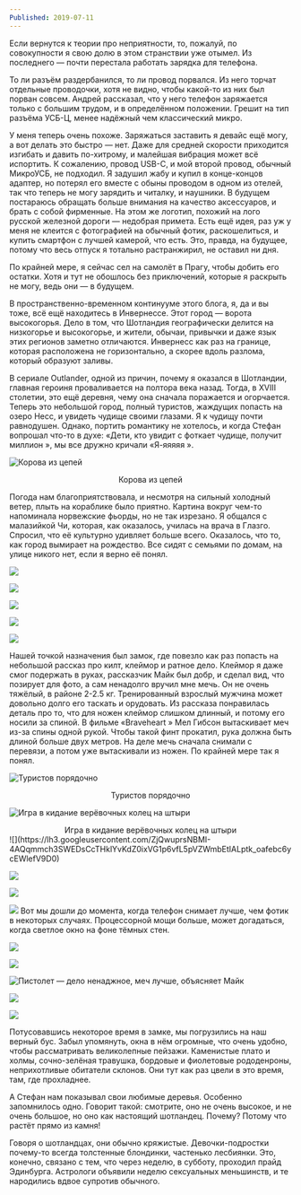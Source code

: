 ```yaml
---
Published: 2019-07-11
---
```

Если вернутся к теории про неприятности, то, пожалуй, по совокупности я свою долю в этом странствии уже отымел. Из последнего &mdash; почти перестала работать зарядка для телефона.

То ли разъём раздербанился, то ли провод порвался. Из него торчат отдельные проводочки, хотя не видно, чтобы какой-то из них был порван совсем. Андрей рассказал, что у него телефон заряжается только с большим трудом, и в определённом положении. Грешит на тип разъёма УСБ-Ц, менее надёжный чем классический микро. 

У меня теперь очень похоже. Заряжаться заставить я девайс ещё могу, а вот делать это быстро &mdash; нет. Даже для средней скорости приходится изгибать и давить по-хитрому, и малейшая вибрация может всё испортить. К сожалению, провод USB-C, и мой второй провод, обычный МикроУСБ, не подходил. Я задушил жабу и купил в конце-концов адаптер, но потерял его вместе с обыны проводом в одном из отелей, так что теперь не могу зарядить и читалку, и наушники. В будущем постараюсь обращать больше внимания на качество аксессуаров, и брать с собой фирменные. На этом же логотип, похожий на лого русской железной дороги &mdash; недобрая примета. Есть ещё идея, раз уж у меня не клеится с фотографией на обычный фотик, раскошелиться, и купить смартфон с лучшей камерой, что есть. Это, правда, на будущее, потому что весь отпуск я тотально растранжирил, не оставил ни дня.

По крайней мере, я сейчас сел на самолёт в Прагу, чтобы добить его остатки. Хотя и тут не обошлось без приключений, которые я раскрыть не могу, ведь они &mdash; в будущем.

В пространственно-временном континууме этого блога, я, да и вы тоже, всё ещё находитесь в Инвернессе. Этот город &mdash; ворота высокогорья. Дело в том, что Шотландия географически делится на низкогорье и высокогорье, и жители, обычаи, привычки и даже язык этих регионов заметно отличаются. Инвернесс как раз на границе, которая расположена не горизонтально, а скорее вдоль разлома, который образуют заливы.

В сериале Outlander, одной из причин, почему я оказался в Шотландии, главная героиня проваливается на полтора века назад. Тогда, в XVIII столетии, это ещё деревня, чему она сначала поражается и огорчается. Теперь это небольшой город, полный туристов, жаждущих попасть на озеро Несс, и увидеть чудище своими глазами. Я к чудищу почти равнодушен. Однако, портить романтику не хотелось, и когда Стефан вопрошал что-то в духе: &#0171;Дети, кто увидит с фоткает чудище, получит миллион &#0187;, мы все дружно кричали &#0171;Я-яяяяя &#0187;.


![Корова из цепей](https://lh3.googleusercontent.com/ki1LU-dXq0Cl6A5l219O1YxnfCBIjQO9m7_AES4EUYtY0MzmVWiPRVyAlKKjI1992xucOerA49YxDyKmbhU)
<div style='text-align:center'>Корова из цепей</div>

Погода нам благоприятствовала, и несмотря на сильный холодный ветер, плыть на кораблике было приятно. Картина вокруг чем-то напоминала норвежские фьорды, но не так изрезано. Я общался с малазийкой Чи, которая, как оказалось, училась на врача в Глазго. Спросил, что её культурно удивляет больше всего. Оказалось, что то, как город вымирает на рождество. Все сидят с семьями по домам, на улице никого нет, если я верно её понял.


![](https://lh3.googleusercontent.com/oBUPCcf_sM08s3K2WYSEyADzngGsHvwjLgyw1c_EqPgbFBtW6fE5Cv-1c8y4-EJN_HcH4Y6Aqx4cRSWj5ok)

![](https://lh3.googleusercontent.com/OYkkdydocIB7DoBRbYLU6THPuqij_IdBKASJHO_tTe0PbXR4dpaJ0pS-ai25SfYcJ4s6Soos2rttmSax5LI)

![](https://lh3.googleusercontent.com/3UrVsI0FCo3AWz4G8qbmCL33ZeCy026s7B94MFhrfYCBRdzKfgdY-1D6QJoEDsIYX5jWQrbrps2cFGHLPek)

![](https://lh3.googleusercontent.com/vyy4ew1l3ucNlOFdpSJ2FB-f18XgyctJ_HLdqUTqhCi6QFXlbZymJXy_mbpOzQMCqEYYPN9Hwy9MCOxCosc)

![](https://lh3.googleusercontent.com/2lHZ37TyXcLpiIxJKq2QXj3GwpF0HenjcnyKPwP-qf6Wzt4uZ9jgHbjzJ_iUDoc-8Q_gkuWbo5NspEEkkNY)


Нашей точкой назначения был замок, где повезло как раз попасть на небольшой рассказ про килт, клеймор и ратное дело. Клеймор я даже смог подержать в руках, рассказчик Майк был добр, и сделал вид, что позирует для фото, а сам ненадолго вручил мне мечь. Он не очень тяжёлый, в районе 2-2.5 кг. Тренированный взрослый мужчина может довольно долго его таскать и орудовать. Из рассказа понравилась деталь про то, что для ножен клеймор слишком длинный, и потому его носили за спиной. В фильме &#0171;Braveheart &#0187; Мел Гибсон вытаскивает меч из-за спины одной рукой. Чтобы такой финт прокатил, рука должна быть длиной больше двух метров. На деле мечь сначала снимали с перевязи, а потом уже вытаскивали из ножен. По крайней мере так я понял.


![Туристов порядочно](https://lh3.googleusercontent.com/ketbep-BtzeRi7Tg9fXFO8FGlZJ9PsYpBejK5bMWXvZAefkY3TwlKgC4lDdQNVeoVxMzxtHURAnQ8-hXZPY)
<div style='text-align:center'>Туристов порядочно</div>

![Игра в кидание верёвочных колец на штыри](https://lh3.googleusercontent.com/KDjM_zhiHLJ2rUI48qJYQvBNerY5uAY9ocBS9UL1ybCz7NmwX0WH04abute8P1xG5Ky76xe89vgtQwi1nBs)
<div style='text-align:center'>Игра в кидание верёвочных колец на штыри</div>
![](https://lh3.googleusercontent.com/ZjQwuprsNBMI-4AQqmmch3SWEDsCcTHklYvKdZ0ixVG1p6vfL5pVZWmbEtIALptk_oafebc6ycEWlefV9D0)

![](https://lh3.googleusercontent.com/9vZd-nryHmL1aQmKHUxhyG4Ffoy4I9XVQtz4YZqo_H09dXayNsI_u5qmlbMnmeHphWidKzzlsBz8JtRSULs)


![](https://lh3.googleusercontent.com/YtjK9t2vQfQnFv-0gIj-gVKKAHC9kRGg14PaCkKZ8xmCBJB21FHdRkr15gBOBHNVHr6_i9Pw-Cyql5rT8g8)

![](https://lh3.googleusercontent.com/o64f9qrI53CkzOpQBmAfELUPMkTIwB_Joz0FkRfgRDgJDtNq_zhJd-KTwpgjQ9CNfBhX6PDEgv-Xw2Vfac8)
Вот мы дошли до момента, когда телефон снимает лучше, чем фотик в некоторых случаях. Процессорной мощи больше, может догадаться, когда светлое окно на фоне тёмных стен.

![](https://lh3.googleusercontent.com/SbCipcm-i4b1zk1S22R7TV3jmj6O7aW4V7cDTCEmySfp_dvhwLb7U3AnR5imwg_oocAaTWY0NMe9dM9SA68)


![](https://lh3.googleusercontent.com/PxQfOmy3_NXHbx2dLmPk0BPFKjWIJDkfZFVFbC4_l4q-qEYrcNXlPpxoH6Ce26UGExbON9fx5OjFx5GoSwQ)

![Пистолет &mdash; дело ненаджное, меч лучше, объясняет Майк](https://lh3.googleusercontent.com/Iud99YwLufKo-NJLZU-dpOvcq_5ut0UbQuBAQnMpSSCtala7YrKgwFgWxGaUnsy5l_aW0c3Pdew-erXb5O4)

![](https://lh3.googleusercontent.com/0jiJmrhJA5LT8ZQoChP9ENsPNc9bUYybfDubB1Lmikqz2Ilks65yT0bg8WOdy8T2g5Z4opRnRNstuuyVaaA)

![](https://lh3.googleusercontent.com/bQc73alJLjVTkMBUpaBHQOwq7XswWJXF61M49DESzY8IBLPgxom89bp4I1hTNfDZSG2ozU19F3YtC5kLOWQ)


Потусовавшись некоторое время в замке, мы погрузились на наш верный бус. Забыл упомянуть, окна в нём огромные, что очень удобно, чтобы рассматривать великолепные пейзажи. Каменистые плато и холмы, сочно-зелёная травушка, бордовые и фиолетовые рододенроны, неприхотливые обитатели склонов. Они тут как раз цвели в это время, там, где прохладнее. 

А Стефан нам показывал свои любимые деревья. Особенно запомнилось одно. Говорит такой: смотрите, оно не очень высокое, и не очень большое, но оно как настоящий шотландец. Почему? Потому что растёт прямо из камня!

Говоря о шотландцах, они обычно кряжистые. Девочки-подростки почему-то всегда толстенные блондинки, частенько лесбиянки. Это, конечно, связано с тем, что через неделю, в субботу, проходил прайд Эдинбурга. Астрологи объявили неделю сексуальных меньшинств, и те народились вдвое супротив обычного.